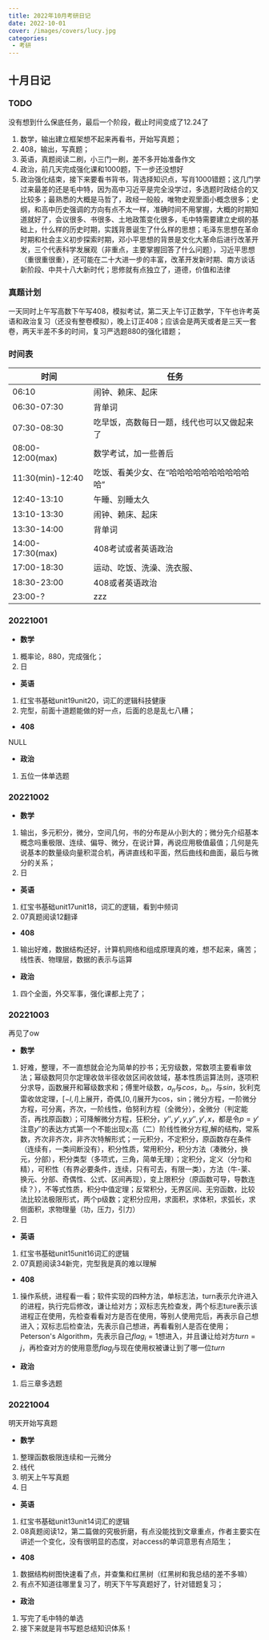 ```yaml
---
title: 2022年10月考研日记
date: 2022-10-01
cover: /images/covers/lucy.jpg
categories:
 - 考研
---
```


## 十月日记

### TODO

没有想到什么保底任务，最后一个阶段，截止时间变成了12.24了

1. 数学，输出建立框架想不起来再看书，开始写真题；
2. 408，输出，写真题；
3. 英语，真题阅读二刷，小三门一刷，差不多开始准备作文
4. 政治，前几天完成强化课和1000题，下一步还没想好
5. 政治强化结束，接下来要看书背书，背选择知识点，写肖1000错题；这几门学过来最差的还是毛中特，因为高中习近平是完全没学过，多选题时政结合的又比较多；最熟悉的大概是马哲了，政经一般般，唯物史观里面小概念很多；史纲，和高中历史强调的方向有点不太一样，准确时间不用掌握，大概的时期知道就好了，会议很多、书很多、土地政策变化很多，毛中特需要建立史纲的基础上，什么样的历史时期，实践背景诞生了什么样的思想；毛泽东思想在革命时期和社会主义初步探索时期，邓小平思想的背景是文化大革命后进行改革开发，三个代表科学发展观（非重点，主要掌握回答了什么问题），习近平思想（重很重很重），还可能在二十大进一步的丰富，改革开发新时期、南方谈话新阶段、中共十八大新时代；思修就有点独立了，道德，价值和法律

### 真题计划

一天同时上午写高数下午写408，模拟考试，第二天上午订正数学，下午也许考英语和政治复习（还没有整卷模拟），晚上订正408；应该会是两天或者是三天一套卷，两天半差不多的时间，复习严选题880的强化错题；

### 时间表

| 时间             | 任务                                       |
| ---------------- | ------------------------------------------ |
| 06:10            | 闹钟、赖床、起床                           |
| 06:30-07:30      | 背单词                                     |
| 07:30-08:30      | 吃早饭，高数每日一题，线代也可以又做起来了 |
| 08:00-12:00(max) | 数学考试，加一些善后                       |
| 11:30(min)-12:40 | 吃饭、看美少女、在“哈哈哈哈哈哈哈哈哈哈哈” |
| 12:40-13:10      | 午睡、别睡太久                             |
| 13:10-13:30      | 闹钟、赖床、起床                           |
| 13:30-14:00      | 背单词                                     |
| 14:00-17:30(max) | 408考试或者英语政治                        |
| 17:00-18:30      | 运动、吃饭、洗澡、洗衣服、                 |
| 18:30-23:00      | 408或者英语政治                            |
| 23:00-?          | zzz                                        |

### 20221001

- **数学**

1. 概率论，880，完成强化；
2. 日

- **英语**

1. 红宝书基础unit19unit20，词汇的逻辑科技健康
2. 完型，前面十道题能做的好一点，后面的总是乱七八糟；

- **408**

NULL

- **政治**

1. 五位一体单选题

### 20221002

- **数学**

1. 输出，多元积分，微分，空间几何，书的分布是从小到大的；微分先介绍基本概念吗重极限、连续、偏导、微分，在说计算，再说应用极值最值；几何是先说基本的数量级向量积混合机，再讲直线和平面，然后曲线和曲面，最后与微分的关系；
2. 日

- **英语**

1. 红宝书基础unit17unit18，词汇的逻辑，看到中频词
2. 07真题阅读12翻译

- **408**

1. 输出好难，数据结构还好，计算机网络和组成原理真的难，想不起来，痛苦；线性表、物理层，数据的表示与运算

- **政治**

1. 四个全面，外交军事，强化课都上完了；


### 20221003

再见了ow

- **数学**

1. 好难，整理，不一直想就会沦为简单的抄书；无穷级数，常数项主要看审敛法；幂级数阿贝尔定理收敛半径收敛区间收敛域，基本性质运算法则，逐项积分求导，函数展开和幂级数求和；傅里叶级数，$a_n$与$cos$，$b_n$，与$sin$，狄利克雷收敛定理，$[-l,l]$上展开，奇偶,$[0,l]$展开为cos，sin；微分方程，一阶微分方程，可分离，齐次，一阶线性，伯努利方程（全微分），全微分（判定能否，再找原函数）；可降解微分方程，狂积分，$y'',y',y$,$y'',y',x$，都是令$p=y'$注意$y''$的表达方式第一个不能出现$x$;高（二）阶线性微分方程,解的结构，常系数，齐次非齐次，非齐次特解形式；一元积分，不定积分，原函数存在条件（连续有，一类间断没有），积分性质，常用积分，积分方法（凑微分，换元，分部），积分类型（多项式，三角，简单无理）；定积分，定义（分匀和精），可积性（有界必要条件，连续，只有可去，有限一类），方法（牛-莱、换元、分部、奇偶性、公式、区间再现），变上限积分（原函数可导，导数连续？），不等式性质，积分中值定理；反常积分，无界区间、无穷函数，比较法比较法极限形式，两个p级数；定积分应用，求面积，求体积，求弧长，求侧面积，求物理量（功，压力，引力）
2. 日

- **英语**

1. 红宝书基础unit15unit16词汇的逻辑
2. 07真题阅读34新完，完型我是真的难以理解

- **408**

1. 操作系统，进程看一看；软件实现的四种方法，单标志法，turn表示允许进入的进程，执行完后修改，谦让给对方；双标志先检查发，两个标志ture表示该进程正在使用，先检查看看对方是否在使用，等别人使用完后，再表示自己想进入；双标志后检查法，先表示自己想进，再看看别人是否在使用；Peterson's Algorithm，先表示自己$flag_i=1$想进入，并且谦让给对方$turn=j$，再检查对方的使用意愿$flag_j$与现在使用权被谦让到了哪一位$turn$

- **政治**

1. 后三章多选题


### 20221004

明天开始写真题

- **数学**

1. 整理函数极限连续和一元微分
2. 线代
3. 明天上午写真题
4. 日

- **英语**

1. 红宝书基础unit13unit14词汇的逻辑
2. 08真题阅读12，第二篇做的究极折磨，有点没能找到文章重点，作者主要实在讲述一个变化，没有很明显的态度，对access的单词意思有点陌生；

- **408**

1. 数据结构树图快速看了点，并查集和红黑树（红黑树和我总结的差不多嘛）
2. 有点不知道往哪里复习了，明天下午写真题好了，针对错题复习；

- **政治**

1. 写完了毛中特的单选
2. 接下来就是背书写题总结知识体系！